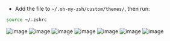 - Add the file to `~/.oh-my-zsh/custom/themes/`, then run:
```sh
source ~/.zshrc
```


![image](https://github.com/user-attachments/assets/8feeff37-f2cb-475b-ab79-6eef7afd768d)
![image](https://github.com/user-attachments/assets/695c8d1b-3e85-4f95-805b-a0f1470bda27)
![image](https://github.com/user-attachments/assets/57dac01d-edf8-498c-aa75-e14a013f1e17)
![image](https://github.com/user-attachments/assets/3e13a7a1-b5f5-4ee6-bcf3-320941f85b82)
![image](https://github.com/user-attachments/assets/ecd2feb9-40a5-4876-9d15-79d1792f3f43)
![image](https://github.com/user-attachments/assets/012647bc-2340-46d7-9635-8b457169495a)
![image](https://github.com/user-attachments/assets/5840e63c-0507-4ecd-9eaa-5425cb1f1b70)

